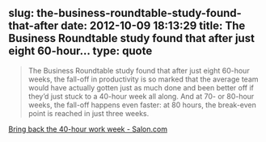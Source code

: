 slug: the-business-roundtable-study-found-that-after
date: 2012-10-09 18:13:29
title: The Business Roundtable study found that after just eight 60-hour...
type: quote
---

> The Business Roundtable study found that after just eight 60-hour weeks, the fall-off in productivity is so marked that the average team would have actually gotten just as much done and been better off if they’d just stuck to a 40-hour week all along. And at 70- or 80-hour weeks, the fall-off happens even faster: at 80 hours, the break-even point is reached in just three weeks.

[Bring back the 40-hour work week - Salon.com](http://www.salon.com/2012/03/14/bring_back_the_40_hour_work_week/)
